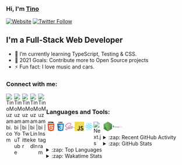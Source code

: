 ### Hi, I'm [Tino][website]

[![Website](https://img.shields.io/website?label=tinomuzambi.com&style=for-the-badge&url=https%3A%2F%2Ftinomuzambi.com)](https://tinomuzambi.com)
[![Twitter Follow](https://img.shields.io/twitter/follow/TinoMuzambi?color=1DA1F2&logo=twitter&style=for-the-badge)](https://twitter.com/intent/follow?original_referer=https%3A%2F%2Fgithub.com%2FTinoMuzambi&screen_name=TinoMuzambi)

## I'm a Full-Stack Web Developer

- 🌱 I’m currently learning TypeScript, Testing & CSS.
- 🥅 2021 Goals: Contribute more to Open Source projects
- ⚡ Fun fact: I love music and cars.

### Connect with me:

[<img align="left" alt="TinoMuzambi.com" width="22px" src="https://image.flaticon.com/icons/png/512/814/814513.png" />][website]
[<img align="left" alt="TinoMuzambi | YouTube" width="22px" src="https://image.flaticon.com/icons/png/512/1384/1384060.png" />][youtube]
[<img align="left" alt="TinoMuzambi | Twitter" width="22px" src="https://image.flaticon.com/icons/png/512/733/733579.png" />][twitter]
[<img align="left" alt="TinoMuzambi | LinkedIn" width="22px" src="https://image.flaticon.com/icons/png/512/174/174857.png" />][linkedin]
[<img align="left" alt="TinoMuzambi | Instagram" width="22px" src="https://image.flaticon.com/icons/png/512/2111/2111463.png" />][instagram]

<br />

### Languages and Tools:

[<img align="left" alt="HTML5" width="26px" src="https://raw.githubusercontent.com/github/explore/80688e429a7d4ef2fca1e82350fe8e3517d3494d/topics/html/html.png" />][html]
[<img align="left" alt="CSS3" width="26px" src="https://raw.githubusercontent.com/github/explore/80688e429a7d4ef2fca1e82350fe8e3517d3494d/topics/css/css.png" />][css]
[<img align="left" alt="Sass" width="26px" src="https://raw.githubusercontent.com/github/explore/80688e429a7d4ef2fca1e82350fe8e3517d3494d/topics/sass/sass.png" />][sass]
[<img align="left" alt="JavaScript" width="26px" src="https://raw.githubusercontent.com/github/explore/80688e429a7d4ef2fca1e82350fe8e3517d3494d/topics/javascript/javascript.png" />][javascript]
[<img align="left" alt="React" width="26px" src="https://raw.githubusercontent.com/github/explore/80688e429a7d4ef2fca1e82350fe8e3517d3494d/topics/react/react.png" />][react]
[<img align="left" alt="Next.js" width="26px" src="https://res.cloudinary.com/practicaldev/image/fetch/s--UnEvWPS---/c_imagga_scale,f_auto,fl_progressive,h_420,q_auto,w_1000/https://dev-to-uploads.s3.amazonaws.com/uploads/articles/bzaheit2gj7qnxz4xrh0.png" />][next.js]
[<img align="left" alt="Node.js" width="26px" src="https://raw.githubusercontent.com/github/explore/80688e429a7d4ef2fca1e82350fe8e3517d3494d/topics/nodejs/nodejs.png" />][node.js]
[<img align="left" alt="MongoDB" width="26px" src="https://raw.githubusercontent.com/github/explore/80688e429a7d4ef2fca1e82350fe8e3517d3494d/topics/mongodb/mongodb.png" />][mongodb]

<br />
<br />


<details>
  <summary>:zap: Recent GitHub Activity</summary>
  

</details>


<details>
  <summary>:zap: GitHub Stats</summary>

  <br />

[![Tino's GitHub stats](https://github-readme-stats.vercel.app/api?username=TinoMuzambi&count_private=true&theme=dark&show_icons=true&include_all_commits=true)](https://github.com/anuraghazra/github-readme-stats)

</details>


<details>
  <summary>:zap: Top Languages</summary>

  <br />

[![Top Langs](https://github-readme-stats.vercel.app/api/top-langs/?username=TinoMuzambi&layout=compact&theme=dark)](https://github.com/anuraghazra/github-readme-stats)


</details>

<details>
  <summary>:zap: Wakatime Stats</summary>

  <br />

[![TinoMuzambi's wakatime stats](https://github-readme-stats.vercel.app/api/wakatime?username=tinomuzambi&layout=compact&theme=dark)](https://github.com/anuraghazra/github-readme-stats)



</details>

[website]: https://tinomuzambi.com
[twitter]: https://twitter.com/TinoMuzambi
[youtube]: https://www.youtube.com/channel/UC4V3g54INQEizr8U7QTxCbg
[instagram]: https://instagram.com/tinomuzambi
[linkedin]: https://linkedin.com/in/tinomuzambi
[typescript]: https://projects.tinomuzambi.com/tags/typescript
[javascript]: https://projects.tinomuzambi.com/tags/javascript
[react]: https://projects.tinomuzambi.com/tags/react
[next.js]: https://projects.tinomuzambi.com/tags/next.js
[sass]: https://projects.tinomuzambi.com/tags/sass
[css]: https://projects.tinomuzambi.com/tags/css
[mongodb]: https://projects.tinomuzambi.com/tags/mongodb
[python]: https://projects.tinomuzambi.com/tags/python
[html]: https://projects.tinomuzambi.com/tags/html
[node.js]: https://projects.tinomuzambi.com/tags/node.js
[java]: https://projects.tinomuzambi.com/tags/java
